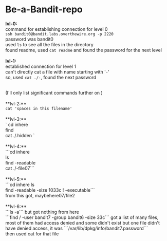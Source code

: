 # Be-a-Bandit-repo
**lvl-0:**<br>
    command for establishing connection for level 0<br>
    ```ssh bandit0@bandit.labs.overthewire.org -p 2220```<br>
       password was bandit0<br>
    used ```ls``` to see all the files in the directory<br>
    found readme, used ```cat readme``` and found the password for the next level<br>
<br>
**lvl-1:**<br>
    established connection for level 1<br>
    can't directly cat a file with name starting with '-'<br>
    so, used ```cat ./-```, found the next password<br>

<br>
(I'll only list significant commands further on )<br><br>
**lvl-2:**<br>
    <code>cat 'spaces in this filename' </code><br>
<br>
**lvl-3:**<br>
    `
    cd inhere<br>
    find<br>
    cat ./.hidden
    `<br>
<br>
**lvl-4:**<br>
    ```cd inhere<br>
       ls<br>
       find -readable<br>
       cat ./-file07```<br>
<br>
**lvl-5:**<br>
    ```cd inhere
       ls<br>
       find -readable -size 1033c ! -executable```<br>
       from this got, maybehere07/file2<br>
<br>
**lvl-6:**<br>
    ```ls -a``` but got nothing from here<br>
    ```find / -user bandit7 -group bandit6 -size 33c``` got a list of many files, most of them had access denied and some didn't exist but one file didn't have denied access, it was ```/var/lib/dpkg/info/bandit7.password```<br>
    then used cat for that file<br>
    
